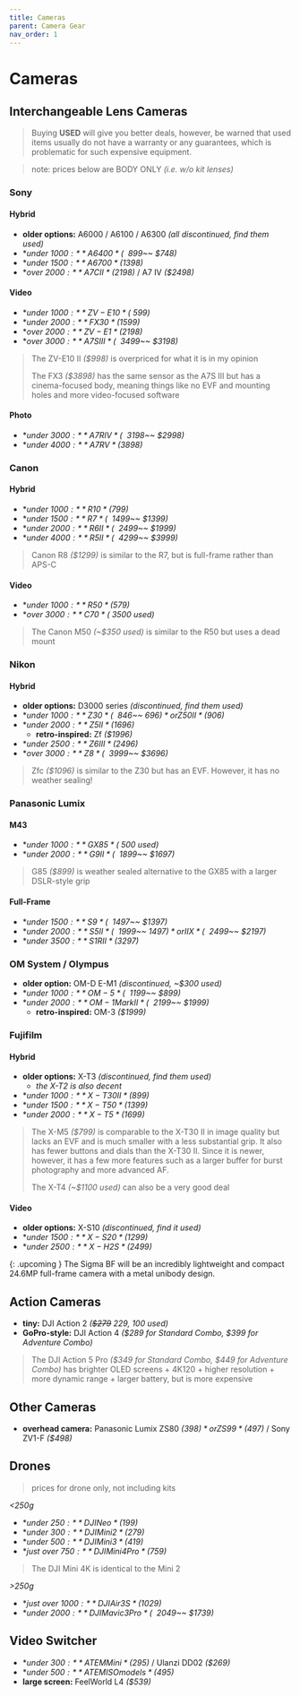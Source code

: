 ```yaml
---
title: Cameras
parent: Camera Gear
nav_order: 1
---
```

# Cameras

## Interchangeable Lens Cameras

> Buying **USED** will give you better deals, however, be warned that used items usually do not have a warranty or any guarantees, which is problematic for such expensive equipment.

> note: prices below are BODY ONLY *(i.e. w/o kit lenses)*

### Sony

#### Hybrid

- **older options:** A6000 / A6100 / A6300 *(all discontinued, find them used)*
- **under $1000:** A6400 *(~~$899~~ $748)*
- **under $1500:** A6700 *($1398)*
- **over $2000:** A7C II *($2198)* / A7 IV *($2498)*

#### Video 

- **under $1000:** ZV-E10 *(~$599)*
- **under $2000:** FX30 *($1599)*
- **over $2000:** ZV-E1 *($2198)*
- **over $3000:** A7S III *(~~$3499~~ $3198)*

> The ZV-E10 II *($998)* is overpriced for what it is in my opinion
> 
> The FX3 *($3898)* has the same sensor as the A7S III but has a cinema-focused body, meaning things like no EVF and mounting holes and more video-focused software

#### Photo

- **under $3000:** A7R IV *(~~$3198~~ $2998)*
- **under $4000:** A7R V *($3898)*

### Canon

#### Hybrid

- **under $1000:** R10 *($799)*
- **under $1500:** R7 *(~~$1499~~ $1399)*
- **under $2000:** R6 II *(~~$2499~~ $1999)*
- **under $4000:** R5 II *(~~$4299~~ $3999)*

> Canon R8 *($1299)* is similar to the R7, but is full-frame rather than APS-C

#### Video

- **under $1000:** R50 *($579)*
- **over $3000:** C70 *(~$3500 used)*

> The Canon M50 *(~$350 used)* is similar to the R50 but uses a dead mount

### Nikon

#### Hybrid

- **older options:** D3000 series *(discontinued, find them used)*
- **under $1000:** Z30 *(~~$846~~ $696)* or Z50 II *($906)*
- **under $2000:** Z5 II *($1696)*
	- **retro-inspired:** Zf *($1996)*
- **under $2500:** Z6 III *($2496)* 
- **over $3000:** Z8 *(~~$3999~~ $3696)*

> Zfc *($1096)* is similar to the Z30 but has an EVF. However, it has no weather sealing!

### Panasonic Lumix

#### M43

- **under $1000:** GX85 *(~$500 used)*
- **under $2000:** G9 II *(~~$1899~~ $1697)*

> G85 *($899)* is weather sealed alternative to the GX85 with a larger DSLR-style grip

#### Full-Frame

- **under $1500:** S9 *(~~$1497~~ $1397)*
- **under $2000:** S5 II *(~~$1999~~ $1497)* or IIX *(~~$2499~~ $2197)*
- **under $3500:** S1R II *($3297)*

### OM System / Olympus

- **older option:** OM-D E-M1 *(discontinued, ~$300 used)*
- **under $1000:** OM-5 *(~~$1199~~ $899)*
- **under $2000:** OM-1 Mark II *(~~$2199~~ $1999)*
	- **retro-inspired:** OM-3 *($1999)*

### Fujifilm

#### Hybrid

- **older options:** X-T3 *(discontinued, find them used)*
	- *the X-T2 is also decent*
- **under $1000:** X-T30 II *($899)*
- **under $1500:** X-T50 *($1399)*
- **under $2000:** X-T5 *($1699)*

> The X-M5 *($799)* is comparable to the X-T30 II in image quality but lacks an EVF and is much smaller with a less substantial grip. It also has fewer buttons and dials than the X-T30 II. Since it is newer, however, it has a few more features such as a larger buffer for burst photography and more advanced AF. 
> 
> The X-T4 *(~$1100 used)* can also be a very good deal

#### Video

- **older options:** X-S10 *(discontinued, find it used)*
- **under $1500:** X-S20 *($1299)*
- **under $2500:** X-H2S *($2499)*

{: .upcoming }
The Sigma BF will be an incredibly lightweight and compact 24.6MP full-frame camera with a metal unibody design. 

## Action Cameras

- **tiny:** DJI Action 2 *(~~$279~~ $229, ~$100 used)*
- **GoPro-style:** DJI Action 4 *($289 for Standard Combo, $399 for Adventure Combo)*

> The DJI Action 5 Pro *($349 for Standard Combo, $449 for Adventure Combo)* has brighter OLED screens + 4K120 + higher resolution + more dynamic range + larger battery, but is more expensive

## Other Cameras

- **overhead camera:** Panasonic Lumix ZS80 *($398)* or ZS99 *($497)* / Sony ZV1-F *($498)*

## Drones

> prices for drone only, not including kits

*<250g*
- **under $250:** DJI Neo *($199)*
- **under $300:** DJI Mini 2 *($279)*
- **under $500:** DJI Mini 3 *($419)*
- **just over $750:** DJI Mini 4 Pro *($759)*

> The DJI Mini 4K is identical to the Mini 2

*>250g*
- **just over $1000:** DJI Air 3S *($1029)*
- **under $2000:** DJI Mavic 3 Pro *(~~$2049~~ $1739)*

## Video Switcher

- **under $300:** ATEM Mini *($295)* / Ulanzi DD02 *($269)*
- **under $500:** ATEM ISO models *($495)*
- **large screen:** FeelWorld L4 *($539)*